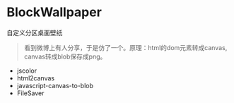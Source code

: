 # BlockWallpaper
自定义分区桌面壁纸
> 看到微博上有人分享，于是仿了一个。原理：html的dom元素转成canvas, canvas转成blob保存成png。

* jscolor
* html2canvas
* javascript-canvas-to-blob
* FileSaver

